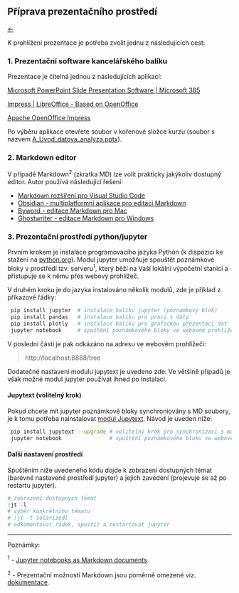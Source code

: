 <!-- #region -->
## Příprava prezentačního prostředí

[←](../Readme.md) 

K prohlížení prezentace je potřeba zvolit jednu z následujících cest:

### 1. Prezentační software kancelářského balíku

Prezentace je čitelná jednou z následujících aplikací:


[Microsoft PowerPoint Slide Presentation Software | Microsoft 365](https://www.microsoft.com/en-us/microsoft-365/powerpoint)

[Impress | LibreOffice - Based on OpenOffice](https://www.libreoffice.org/discover/impress/)

[Apache OpenOffice Impress](https://www.openoffice.org/product/impress.html)

Po výběru aplikace otevřete soubor v kořenové složce kurzu (soubor s názvem [A_Uvod_datova_analyza.pptx](../A_Uvod_datova_analyza.pptx)).
<!-- #endregion -->

### 2. Markdown editor

V případě Markdown<sup>2</sup> (zkratka MD) lze volit prakticky jakýkoliv dostupný editor. Autor používá následující řešení:

- [Markdown rozšíření pro Visual Studio Code](https://code.visualstudio.com/Docs/languages/markdown)
- [Obsidian - multiplatformní aplikace pro editaci Markdown](https://obsidian.md/)
- [Byword - editace Markdown pro Mac](https://apps.apple.com/us/app/byword/id420212497?mt=12)
- [Ghostwriter - editace Markdown pro Windows](https://wereturtle.github.io/ghostwriter/)



<!-- #region -->
### 3. Prezentační prostředí python/jupyter

Prvním krokem je instalace programovacího jazyka Python (k dispozici ke stažení na [python.org](https://www.python.org/downloads/)). Modul jupyter umožňuje spouštět poznámkové bloky v prostředí tzv. serveru<sup>1</sup>, který běží na Vaší lokální výpočetní stanici a přistupuje se k němu přes webový prohlížeč.

V druhém kroku je do jazyka instalováno několik modulů, zde je příklad z příkazové řádky:

```bash
 pip install jupyter  # instalace baliku jupyter (poznamkový blok)
 pip install pandas   # instalace baliku pro praci s daty
 pip install plotly   # instalace baliku pro grafickou prezentaci dat
 jupyter notebook     # spuštění poznámkového bloku ve webovém prohlížeči
 ```

V poslední části je pak odkázáno na adresu ve webovém prohlížeči:
> http://localhost:8888/tree



Dodatečné nastavení modulu jupytext je uvedeno zde:  Ve většině případů je však možné modul jupyter používat ihned po instalaci.

#### Jupytext (volitelný krok)

Pokud chcete mít jupyter poznámkové bloky synchroniovány s MD soubory, je k tomu potřeba nainstalovat [modul Jupytext](https://jupytext.readthedocs.io/en/latest/install.html). Návod je uveden níže:

```bash
 pip install jupytext --upgrade # volitelný krok pro synchronizaci s markdown
 jupyter notebook               # spuštění poznámkového bloku ve webovém prohlížeči
 ```
#### Další nastavení prostředí

Spuštěním níže uvedeného kódu dojde k zobrazení dostupných témat (barevné nastavené prostředí jupyter) a jejich zavedení (projevuje se až po restartu jupyter).

<!-- #endregion -->

```python
# zobrazení dostupných témat
!jt -l 
# výběr konkrétního tématu
# !jt -t solarizedl
# odkomentovat řádek, spustit a restartovat jupyter
```

<!-- #region -->
--------
Poznámky:


<sup>1</sup> - [Jupyter notebooks as Markdown documents](https://pythonawesome.com/jupyter-notebooks-as-markdown-documents/).

<sup>2</sup> - Prezentační možnosti Markdown jsou poměrně omezené viz. [dokumentace](https://daringfireball.net/projects/markdown/).
<!-- #endregion -->
